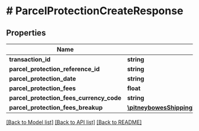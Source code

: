 # # ParcelProtectionCreateResponse

## Properties

Name | Type | Description | Notes
------------ | ------------- | ------------- | -------------
**transaction_id** | **string** |  | [optional] 
**parcel_protection_reference_id** | **string** |  | [optional] 
**parcel_protection_date** | **string** |  | [optional] 
**parcel_protection_fees** | **float** |  | [optional] 
**parcel_protection_fees_currency_code** | **string** |  | [optional] 
**parcel_protection_fees_breakup** | [**\pitneybowesShipping\shippingApi.model\ParcelProtectionCreateResponseParcelProtectionFeesBreakup**](ParcelProtectionCreateResponseParcelProtectionFeesBreakup.md) |  | [optional] 

[[Back to Model list]](../../README.md#documentation-for-models) [[Back to API list]](../../README.md#documentation-for-api-endpoints) [[Back to README]](../../README.md)


